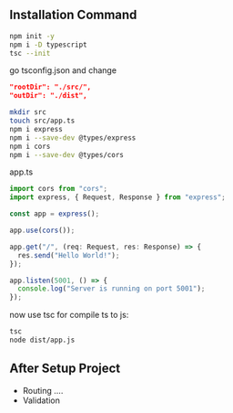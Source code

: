 ## Installation Command
``` bash
npm init -y          
npm i -D typescript  
tsc --init   
```        
go tsconfig.json and change 
```JSON
"rootDir": "./src/", 
"outDir": "./dist",
```
```bash
mkdir src
touch src/app.ts
npm i express
npm i --save-dev @types/express
npm i cors
npm i --save-dev @types/cors
```

app.ts
```typescript
import cors from "cors";
import express, { Request, Response } from "express";

const app = express();

app.use(cors());

app.get("/", (req: Request, res: Response) => {
  res.send("Hello World!");
});

app.listen(5001, () => {
  console.log("Server is running on port 5001");
});
```
now use tsc for compile ts to js:
```bash
tsc
node dist/app.js
```


## After Setup Project
- Routing
....
- Validation